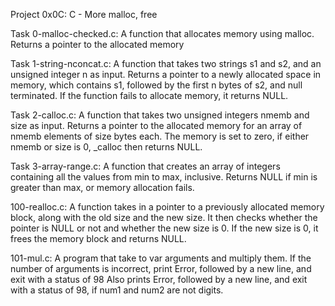 Project 0x0C: C - More malloc, free

Task 0-malloc-checked.c: A function that allocates memory using malloc.
Returns a pointer to the allocated memory

Task 1-string-nconcat.c: A function that takes two strings s1 and s2, and an unsigned integer n as input.
Returns a pointer to a newly allocated space in memory, which contains s1, 
followed by the first n bytes of s2, and null terminated.
If the function fails to allocate memory, it returns NULL.

Task 2-calloc.c: A function that takes two unsigned integers nmemb and size as input.
Returns a pointer to the allocated memory for an array of nmemb elements of size bytes each.
The memory is set to zero, if either nmemb or size is 0, _calloc then returns NULL.

Task 3-array-range.c: A function that creates an array of integers containing all the values from min to max, inclusive.
Returns NULL if  min is greater than max, or memory allocation fails.

100-realloc.c: A function takes in a pointer to a previously allocated memory block, along with the old size and the new size.
It then checks whether the pointer is NULL or not and whether the new size is 0.
If the new size is 0, it frees the memory block and returns NULL.

101-mul.c: A program that take to var arguments and multiply them.
If the number of arguments is incorrect, print Error, followed by a new line, and exit with a status of 98
Also prints Error, followed by a new line, and exit with a status of 98, if num1 and num2 are not digits.
